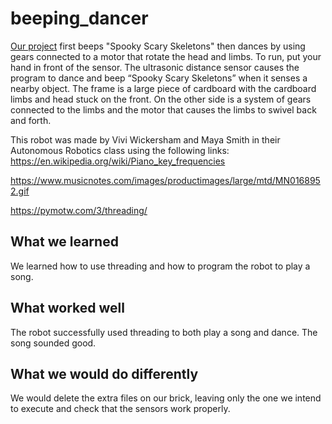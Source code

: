 # beeping_dancer
[Our project](https://docs.google.com/document/d/1tr92i46cixHyOB9DI_k7jKac8ZrGuXn2V3lA_N0On08/edit?usp=sharing) first beeps "Spooky Scary Skeletons" then dances by using gears connected to a motor that rotate the head and limbs. To run, put your hand in front of the sensor. The ultrasonic distance sensor causes the program to dance and beep “Spooky Scary Skeletons” when it senses a nearby object. The frame is a large piece of cardboard with the cardboard limbs and head stuck on the front. On the other side is a system of gears connected to the limbs and the motor that causes the limbs to swivel back and forth. 

 
This robot was made by Vivi Wickersham and Maya Smith in their Autonomous Robotics class using the following links:
https://en.wikipedia.org/wiki/Piano_key_frequencies

https://www.musicnotes.com/images/productimages/large/mtd/MN0168952.gif

https://pymotw.com/3/threading/

## What we learned
We learned how to use threading and how to program the robot to play a song. 
## What worked well
The robot successfully used threading to both play a song and dance. The song sounded good.
## What we would do differently 
We would delete the extra files on our brick, leaving only the one we intend to execute and check that the sensors work properly.
